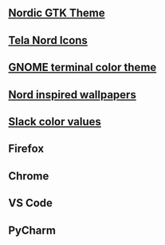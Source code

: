 ## [Nordic GTK Theme](https://www.gnome-look.org/p/1267246/)

## [Tela Nord Icons](https://www.gnome-look.org/p/1279924/)

## [GNOME terminal color theme](https://github.com/nordtheme/gnome-terminal)

## [Nord inspired wallpapers](/wallpaper)

## [Slack color values](https://www.nordtheme.com/docs/ports/slack/installation)

## Firefox

## Chrome

## VS Code

## PyCharm
